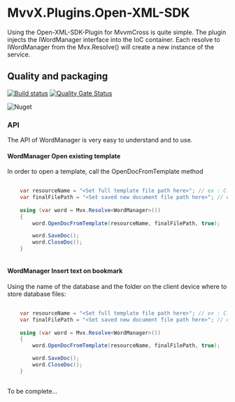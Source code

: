 # MvvX.Plugins.Open-XML-SDK

Using the Open-XML-SDK-Plugin for MvvmCross is quite simple. The plugin injects the IWordManager interface into the IoC container.
Each resolve to IWordManager from the Mvx.Resolve<IWordManager>() will create a new instance of the service.


## Quality and packaging

[![Build status](https://dev.azure.com/mackmathieu/Github/_apis/build/status/MvvX.Plugins.OpenXML)](https://dev.azure.com/mackmathieu/Github/_build/latest?definitionId=4)
[![Quality Gate Status](https://sonarcloud.io/api/project_badges/measure?project=github-MvvX.Plugins.OpenXML&metric=alert_status)](https://sonarcloud.io/dashboard?id=github-nosqlrepository)

![Nuget](https://img.shields.io/nuget/dt/NoSqlRepositories.Core.svg?label=MvvX.Plugins.Open-XML-SDK&logo=nuget)


### API

The API of WordManager is very easy to understand and to use.

#### WordManager Open existing template

In order to open a template, call the OpenDocFromTemplate method
```c#
	
    var resourceName = "<Set full template file path here>"; // ex : C:\temp\template.dotx
    var finalFilePath = "<Set saved new document file path here>"; // ex : C:\temp\createdDoc.docx
	
    using (var word = Mvx.Resolve<WordManager>())
    {
        word.OpenDocFromTemplate(resourceName, finalFilePath, true);

        word.SaveDoc();
        word.CloseDoc();
    }
	
```

#### WordManager Insert text on bookmark

Using the name of the database and the folder on the client device where to store database files:
```c#
	
    var resourceName = "<Set full template file path here>"; // ex : C:\temp\template.dotx
    var finalFilePath = "<Set saved new document file path here>"; // ex : C:\temp\createdDoc.docx
	
    using (var word = Mvx.Resolve<WordManager>())
    {
        word.OpenDocFromTemplate(resourceName, finalFilePath, true);

        word.SaveDoc();
        word.CloseDoc();
    }
	
```

To be complete...

